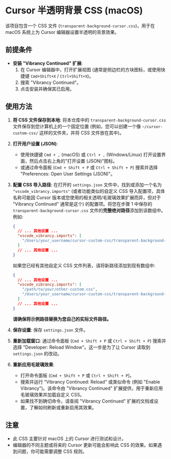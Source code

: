 # Cursor 半透明背景 CSS (macOS)

该项目包含一个 CSS 文件 (`transparent-background-cursor.css`)，用于在 macOS 系统上为 Cursor 编辑器设置半透明的背景效果。

## 前提条件

- **安装 "Vibrancy Continued" 扩展**:
  1. 在 Cursor 编辑器中，打开扩展视图 (通常是侧边栏的方块图标，或使用快捷键 `Cmd+Shift+X` / `Ctrl+Shift+X`)。
  2. 搜索 "Vibrancy Continued"。
  3. 点击安装并确保其已启用。

## 使用方法

1.  **将 CSS 文件保存到本地**:
    将本仓库中的 `transparent-background-cursor.css` 文件保存到您计算机上的一个固定位置 (例如，您可以创建一个像 `~/cursor-custom-css/` 这样的文件夹，并将 CSS 文件放在其中)。

2.  **打开用户设置 (JSON)**:

    - 使用快捷键 `Cmd + ,` (macOS) 或 `Ctrl + ,` (Windows/Linux) 打开设置界面，然后点击右上角的"打开设置 (JSON)"图标。
    - 或通过命令面板 (`Cmd + Shift + P` 或 `Ctrl + Shift + P`) 搜索并选择 "Preferences: Open User Settings (JSON)"。

3.  **配置 CSS 导入路径**:
    在打开的 `settings.json` 文件中，找到或添加一个名为 `"vscode_vibrancy.imports"` (或者功能类似的自定义 CSS 导入配置项，具体名称可能因 Cursor 版本或您使用的相关透明/毛玻璃效果扩展而异，但对于 "Vibrancy Continued" 通常是这个) 的配置项。将您在步骤 1 中保存的 `transparent-background-cursor.css` 文件的**完整绝对路径**添加到该数组中。
    例如:

    ```json
    {
      // ... 其他设置 ...
      "vscode_vibrancy.imports": [
        "/Users/your_username/cursor-custom-css/transparent-background-cursor.css"
      ]
      // ... 其他设置 ...
    }
    ```

    如果您已经有其他自定义 CSS 文件列表，请将新路径添加到现有数组中:

    ```json
    {
      // ... 其他设置 ...
      "vscode_vibrancy.imports": [
        "/path/to/your/other-custom.css",
        "/Users/your_username/cursor-custom-css/transparent-background-cursor.css"
      ]
      // ... 其他设置 ...
    }
    ```

    **请确保将示例路径替换为您自己的实际文件路径。**

4.  **保存设置**:
    保存 `settings.json` 文件。

5.  **重新加载窗口**:
    通过命令面板 (`Cmd + Shift + P` 或 `Ctrl + Shift + P`) 搜索并选择 "Developer: Reload Window"。这一步是为了让 Cursor 读取到 `settings.json` 的改动。

6.  **重新应用毛玻璃效果**:
    - 打开命令面板 (`Cmd + Shift + P` 或 `Ctrl + Shift + P`)。
    - 搜索并运行 "Vibrancy Continued: Reload" 或类似命令 (例如 "Enable Vibrancy")。该命令由 "Vibrancy Continued" 扩展提供，用于重新应用毛玻璃效果并加载自定义 CSS。
    - 如果找不到确切命令，请查阅 "Vibrancy Continued" 扩展的文档或设置，了解如何刷新或重新启用其效果。

## 注意

- 此 CSS 主要针对 macOS 上的 Cursor 进行测试和设计。
- 编辑器的不同主题或将来的 Cursor 更新可能会影响此 CSS 的效果。如果遇到问题，你可能需要调整 CSS 规则。
